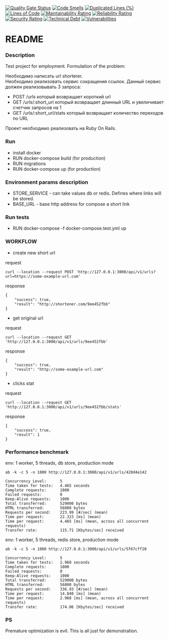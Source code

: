 [![Quality Gate Status](https://sonarcloud.io/api/project_badges/measure?project=aworldx_url_shortener&metric=alert_status)](https://sonarcloud.io/dashboard?id=aworldx_url_shortener)
[![Code Smells](https://sonarcloud.io/api/project_badges/measure?project=aworldx_url_shortener&metric=code_smells)](https://sonarcloud.io/dashboard?id=aworldx_url_shortener)
[![Duplicated Lines (%)](https://sonarcloud.io/api/project_badges/measure?project=aworldx_url_shortener&metric=duplicated_lines_density)](https://sonarcloud.io/dashboard?id=aworldx_url_shortener)
[![Lines of Code](https://sonarcloud.io/api/project_badges/measure?project=aworldx_url_shortener&metric=ncloc)](https://sonarcloud.io/dashboard?id=aworldx_url_shortener)
[![Maintainability Rating](https://sonarcloud.io/api/project_badges/measure?project=aworldx_url_shortener&metric=sqale_rating)](https://sonarcloud.io/dashboard?id=aworldx_url_shortener)
[![Reliability Rating](https://sonarcloud.io/api/project_badges/measure?project=aworldx_url_shortener&metric=reliability_rating)](https://sonarcloud.io/dashboard?id=aworldx_url_shortener)
[![Security Rating](https://sonarcloud.io/api/project_badges/measure?project=aworldx_url_shortener&metric=security_rating)](https://sonarcloud.io/dashboard?id=aworldx_url_shortener)
[![Technical Debt](https://sonarcloud.io/api/project_badges/measure?project=aworldx_url_shortener&metric=sqale_index)](https://sonarcloud.io/dashboard?id=aworldx_url_shortener)
[![Vulnerabilities](https://sonarcloud.io/api/project_badges/measure?project=aworldx_url_shortener&metric=vulnerabilities)](https://sonarcloud.io/dashboard?id=aworldx_url_shortener)
# README

### Description
Test project for employment.
Formulation of the problem:  

Необходимо написать url shorterer.  
Необходимо реализовать сервис сокращения ссылок. Данный сервис должен реализовывать 3 запроса:

- POST /urls который возвращает короткий url  
- GET /urls/:short_url который возвращает длинный URL и увеличивает счетчик запросов на 1
- GET /urls/:short_url/stats который возвращает количество переходов по URL

Проект необходимо реализовать на Ruby On Rails.

### Run
- install docker
- RUN docker-compose build (for production)
- RUN migrations
- RUN docker-compose up (for production)

### Environment params description
- STORE_SERVICE - can take values db or redis. Defines where links will be stored.
- BASE_URL - base http address for compose a short link

### Run tests
- RUN docker-compose -f docker-compose.test.yml up

### WORKFLOW

- create new short url

request
```
curl --location --request POST 'http://127.0.0.1:3000/api/v1/urls?url=https://some-example-url.com'
```
response
```
{
    "success": true,
    "result": "http://shortener.com/9ee452fbb"
}
```

- get original url

request
```
curl --location --request GET 'http://127.0.0.1:3000/api/v1/urls/9ee452fbb'
```

response
```
{
    "success": true,
    "result": "http://some-example-url.com"
}
```

- clicks stat

request
```
curl --location --request GET 'http://127.0.0.1:3000/api/v1/urls/9ee452fbb/stats'
```

response

```
{
    "success": true,
    "result": 1
}
```

### Performance benchmark
env: 1 worker, 5 threads, db store, production mode
```
ab -k -c 5 -n 1000 http://127.0.0.1:3000/api/v1/urls/420d4e142

Concurrency Level:      5
Time taken for tests:   4.465 seconds
Complete requests:      1000
Failed requests:        0
Keep-Alive requests:    1000
Total transferred:      529000 bytes
HTML transferred:       56000 bytes
Requests per second:    223.99 [#/sec] (mean)
Time per request:       22.323 [ms] (mean)
Time per request:       4.465 [ms] (mean, across all concurrent requests)
Transfer rate:          115.71 [Kbytes/sec] received
```

env: 1 worker, 5 threads, redis store, production mode

```
ab -k -c 5 -n 1000 http://127.0.0.1:3000/api/v1/urls/5f67cff20

Concurrency Level:      5
Time taken for tests:   2.968 seconds
Complete requests:      1000
Failed requests:        0
Keep-Alive requests:    1000
Total transferred:      529000 bytes
HTML transferred:       56000 bytes
Requests per second:    336.93 [#/sec] (mean)
Time per request:       14.840 [ms] (mean)
Time per request:       2.968 [ms] (mean, across all concurrent requests)
Transfer rate:          174.06 [Kbytes/sec] received
```
### PS
Premature optimization is evil. This is all just for demonstration.
